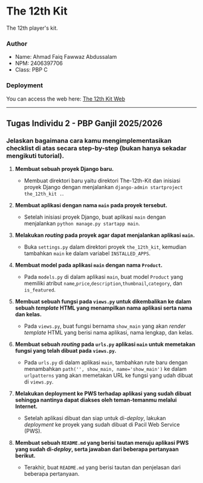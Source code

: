 # The 12th Kit
The 12th player's kit.

### Author
- Name: Ahmad Faiq Fawwaz Abdussalam
- NPM: 2406397706
- Class: PBP C

### Deployment
You can access the web here: [The 12th Kit Web](https://ahmad-faiq41-the12thkit.pbp.cs.ui.ac.id/)

---

## Tugas Individu 2 - PBP Ganjil 2025/2026

### Jelaskan bagaimana cara kamu mengimplementasikan checklist di atas secara step-by-step (bukan hanya sekadar mengikuti tutorial).

1. **Membuat sebuah proyek Django baru.**
   - Membuat direktori baru yaitu direktori The-12th-Kit dan inisiasi proyek Django dengan menjalankan `django-admin startproject the_12th_kit .`.

2. **Membuat aplikasi dengan nama `main` pada proyek tersebut.**
   - Setelah inisiasi proyek Django, buat aplikasi `main` dengan menjalankan `python manage.py startapp main`.

3. **Melakukan *routing* pada proyek agar dapat menjalankan aplikasi `main`.**
   - Buka `settings.py` dalam direktori proyek `the_12th_kit`, kemudian tambahkan `main` ke dalam variabel `INSTALLED_APPS`.

4. **Membuat model pada aplikasi `main` dengan nama `Product`.**
   - Pada `models.py` di dalam aplikasi `main`, buat model `Product` yang memiliki atribut `name`,`price`,`description`,`thumbnail`,`category`, dan `is_featured`.

5. **Membuat sebuah fungsi pada `views.py` untuk dikembalikan ke dalam sebuah *template* HTML yang menampilkan nama aplikasi serta nama dan kelas.**
   - Pada `views.py`, buat fungsi bernama `show_main` yang akan *render template* HTML yang berisi nama aplikasi, nama lengkap, dan kelas.

6. **Membuat sebuah *routing* pada `urls.py` aplikasi `main` untuk memetakan fungsi yang telah dibuat pada `views.py`.**
   - Pada `urls.py` di dalam aplikasi `main`, tambahkan rute baru dengan menambahkan `path('', show_main, name='show_main')` ke dalam `urlpatterns` yang akan memetakan URL ke fungsi yang udah dibuat di `views.py`.

7. **Melakukan deployment ke PWS terhadap aplikasi yang sudah dibuat sehingga nantinya dapat diakses oleh teman-temanmu melalui Internet.**
   - Setelah aplikasi dibuat dan siap untuk di-*deploy*, lakukan *deployment* ke proyek yang sudah dibuat di Pacil Web Service (PWS).

8. **Membuat sebuah `README.md` yang berisi tautan menuju aplikasi PWS yang sudah di-*deploy*, serta jawaban dari beberapa pertanyaan berikut.**
   - Terakhir, buat `README.md` yang berisi tautan dan penjelasan dari beberapa pertanyaan.